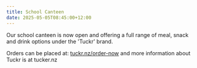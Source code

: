 ```yaml
---
title: School Canteen
date: 2025-05-05T08:45:00+12:00
---
```

Our school canteen is now open and offering a full range of meal, snack and drink options under the 'Tuckr' brand.

Orders can be placed at: [tuckr.nz/order-now](https://tuckr.nz/order-now/) and more information about Tuckr is at tucker.nz
